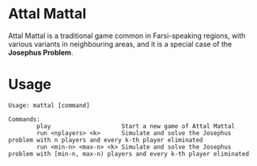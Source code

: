 Attal Mattal
============
Attal Mattal is a traditional game common in Farsi-speaking regions, with
various variants in neighbouring areas, and it is a special case of the
**Josephus Problem**.

Usage
=====

``` text
Usage: mattal [command]

Commands:
        play                    Start a new game of Attal Mattal
        run <nplayers> <k>      Simulate and solve the Josephus problem with n players and every k-th player eliminated
        run <min-n> <max-n> <k> Simulate and solve the Josephus problem with [min-n, max-n) players and every k-th player eliminated
```
